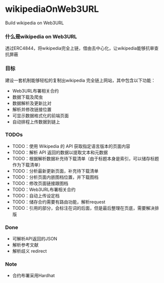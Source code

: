 # wikipediaOnWeb3URL
Build wikipedia on Web3URL

### 什么是wikipedia on Web3URL

透过ERC4844，将wikipedia完全上链，借由去中心化，让wikipedia能够抗审查抗屏蔽

### 目标

建设一套机制能够轻松的复制出wikipedia 完全链上网站，其中包含以下功能：

- Web3URL布署相关合约
- 数据下载及爬虫
- 数据解析及更新比对
- 解析并修改链接位置
- 可显示数据格式化的前端页面
- 自动排程上传数据到链上




### TODOs

- TODO：使用 Wikipedia 的 API 获取指定语言版本的页面内容
- TODO：解析 API 返回的数据以提取文本和元数据
- TODO：根据解析数据补充待下载清单（由于标题本身是索引，可以储存标题作为下载清单）
- TODO：分析最新更新页面，补充待下载清单
- TODO：分析页面内嵌图档位置，并下载图档
- TODO：修改页面链接跟图档
- TODO：Web3URL布署相关合约
- TODO：自动上传设定档
- TODO：储存合约需要有路由功能，解析request
- TODO：引用的部分，会标注在词的后面，但是最后整理在页底，需要解决排版

### Done

- 可解析API返回的JSON
- 解析参考文献
- 解析歧义 redirect


### Note
- 合约布署采用Hardhat

